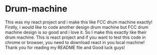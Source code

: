 # Drum-machine


This was my react project and i make this like FCC drum machine exactly!
Firstly, i would like to code another design drum machine but FCC drum machine design is so good and i love it.
So I make this exactly like their drum machine.
This is react project and if you want to test this code in chrome or browser, you need to download react in you local machine!
Thank you for reading my README file and Good luck guys!
